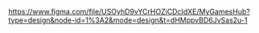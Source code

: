 https://www.figma.com/file/USOyhD9vYCrHOZiCDcIdXE/MyGamesHub?type=design&node-id=1%3A2&mode=design&t=dHMppvBD6JvSas2u-1
